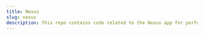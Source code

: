 ```yaml
---
title: Nexus
slug: nexus
description: This repo contains code related to the Nexus app for performing cross-chain token transfers.
---
```

